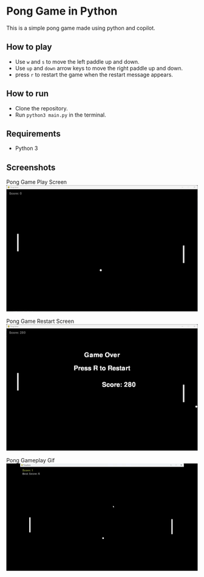 # Pong Game in Python
This is a simple pong game made using python and copilot.
## How to play
- Use `w` and `s` to move the left paddle up and down.
- Use `up` and `down` arrow keys to move the right paddle up and down.
- press `r` to restart the game when the restart message appears.
## How to run
- Clone the repository.
- Run `python3 main.py` in the terminal.
## Requirements
- Python 3
## Screenshots
Pong Game Play Screen 
![Pong Game Play Screen](Pong_Game_Play_Screen.png)

Pong Game Restart Screen
![Pong Game Restart Screen](Pong_Game_Restart_Screen.png)

Pong Gameplay Gif
![Pong GamePlay Gif](Pong_Gameplay_Video.gif)


